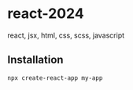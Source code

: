 # react-2024
react, jsx, html, css, scss, javascript

## Installation
```
npx create-react-app my-app
```
